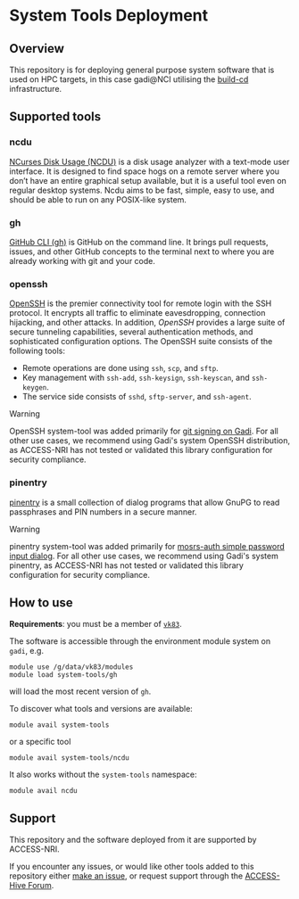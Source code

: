 # System Tools Deployment

## Overview

This repository is for deploying general purpose system software that is used on HPC targets, in this case gadi@NCI utilising the [build-cd](https://github.com/ACCESS-NRI/build-cd) infrastructure.

## Supported tools

### ncdu
[NCurses Disk Usage (NCDU)](https://dev.yorhel.nl/ncdu) is a disk usage analyzer with a text-mode user interface. It is designed to find space hogs on a remote server where you don’t have an entire graphical setup available, but it is a useful tool even on regular desktop systems. Ncdu aims to be fast, simple, easy to use, and should be able to run on any POSIX-like system.

### gh
[GitHub CLI (gh)](https://cli.github.com) is GitHub on the command line. It brings pull requests, issues, and other GitHub concepts to the terminal next to where you are already working with git and your code.

### openssh 
[OpenSSH](https://www.openssh.com/) is the premier connectivity tool for remote login with the SSH protocol. It encrypts all traffic to eliminate eavesdropping, connection hijacking, and other attacks. In addition, _OpenSSH_ provides a large suite of secure tunneling capabilities, several authentication methods, and sophisticated configuration options.
The OpenSSH suite consists of the following tools:
  - Remote operations are done using `ssh`, `scp`, and `sftp`.
  - Key management with `ssh-add`, `ssh-keysign`, `ssh-keyscan`, and `ssh-keygen`.
  - The service side consists of `sshd`, `sftp-server`, and `ssh-agent`.

> [!WARNING]
> OpenSSH system-tool was added primarily for [git signing on Gadi](https://github.com/ACCESS-NRI/dev-docs/wiki/Git-and-Github#sign-commits-on-gadi).
> For all other use cases, we recommend using Gadi's system OpenSSH distribution, as ACCESS-NRI has not tested or validated this library configuration for security compliance.

### pinentry
[pinentry](https://www.gnupg.org/related_software/pinentry/index.html) is a small collection of dialog programs that allow GnuPG to read passphrases and PIN numbers in a secure manner. 

> [!WARNING]
> pinentry system-tool was added primarily for [mosrs-auth simple password input dialog](https://github.com/ACCESS-NRI/dev-docs/wiki/Git-and-Github#mosrs-auth-simple-password-input-dialog).
> For all other use cases, we recommend using Gadi's system pinentry, as ACCESS-NRI has not tested or validated this library configuration for security compliance.

## How to use

**Requirements**: you must be a member of [`vk83`](https://my.nci.org.au/mancini/project/vk83).

The software is accessible through the environment module system on `gadi`, e.g.
```
module use /g/data/vk83/modules
module load system-tools/gh
```
will load the most recent version of `gh`.

To discover what tools and versions are available:
```
module avail system-tools
```
or a specific tool
```
module avail system-tools/ncdu
```
It also works without the `system-tools` namespace:
```
module avail ncdu
```

## Support

This repository and the software deployed from it are supported by ACCESS-NRI.

If you encounter any issues, or would like other tools added to this repository either [make an issue](https://github.com/ACCESS-NRI/system-tools/issues), or request support through the [ACCESS-Hive Forum](https://forum.access-hive.org.au/t/access-help-and-support/908).
